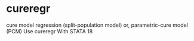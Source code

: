 # cureregr
cure model regression (split-population model) or, parametric-cure model (PCM) Use cureregr With STATA 18
